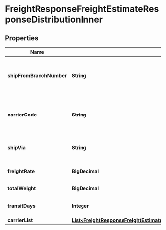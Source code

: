 

# FreightResponseFreightEstimateResponseDistributionInner


## Properties

| Name | Type | Description | Notes |
|------------ | ------------- | ------------- | -------------|
|**shipFromBranchNumber** | **String** | The ID of the warehouse the line item will ship from. |  [optional] |
|**carrierCode** | **String** | The code for the shipping carrier for the line item. |  [optional] |
|**shipVia** | **String** | The name of the shipping carrier. |  [optional] |
|**freightRate** | **BigDecimal** | Estimated freight charge. |  [optional] |
|**totalWeight** | **BigDecimal** | Total weight. |  [optional] |
|**transitDays** | **Integer** | Number of transit days. |  [optional] |
|**carrierList** | [**List&lt;FreightResponseFreightEstimateResponseDistributionInnerCarrierListInner&gt;**](FreightResponseFreightEstimateResponseDistributionInnerCarrierListInner.md) |  |  [optional] |



